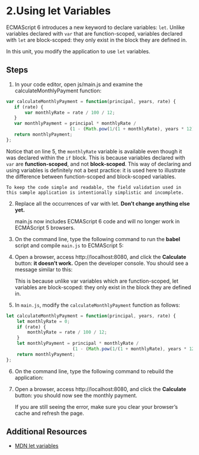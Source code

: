 #  2.Using let Variables
ECMAScript 6 introduces a new keyword to declare variables: `let`. Unlike variables declared with `var` that are function-scoped, variables declared with `let` are block-scoped: they only exist in the block they are defined in.

In this unit, you modify the application to use `let` variables.

## Steps
1. In your code editor, open js/main.js and examine the calculateMonthlyPayment function:
 ```js
 var calculateMonthlyPayment = function(principal, years, rate) {
    if (rate) {
        var monthlyRate = rate / 100 / 12;
    }
    var monthlyPayment = principal * monthlyRate / 
                         (1 - (Math.pow(1/(1 + monthlyRate), years * 12)));
    return monthlyPayment;
};
 ```
Notice that on line 5, the `monthlyRate` variable is available even though it was declared within the `if` block. This is because variables declared with `var` are **function-scoped**, and not **block-scoped**. This way of declaring and using variables is definitely not a best practice: it is used here to illustrate the difference between function-scoped and block-scoped variables.

    To keep the code simple and readable, the field validation used in this sample application is intentionally simplistic and incomplete.

2. Replace all the occurrences of var with let. **Don’t change anything else yet.**   

    main.js now includes ECMAScript 6 code and will no longer work in ECMAScript 5 browsers.   

3. On the command line, type the following command to run the **babel** script and compile `main.js` to ECMAScript 5: 

4. Open a browser, access http://localhost:8080, and click the **Calculate** button: **it doesn’t work.** Open the developer console. You should see a message similar to this:  

    This is because unlike var variables which are function-scoped, let variables are block-scoped: they only exist in the block they are defined in.  

5. In `main.js`, modify the `calculateMonthlyPayment` function as follows:
```js
let calculateMonthlyPayment = function(principal, years, rate) {
    let monthlyRate = 0;
    if (rate) {
        monthlyRate = rate / 100 / 12;
    }
    let monthlyPayment = principal * monthlyRate / 
                         (1 - (Math.pow(1/(1 + monthlyRate), years * 12)));
    return monthlyPayment;
};
```
6. On the command line, type the following command to rebuild the application:   

7. Open a browser, access http://localhost:8080, and click the **Calculate** button: you should now see the monthly payment.   

    If you are still seeing the error, make sure you clear your browser’s cache and refresh the page.

## Additional Resources
- [MDN let variables](https://developer.mozilla.org/en-US/docs/Web/JavaScript/Reference/Statements/let)